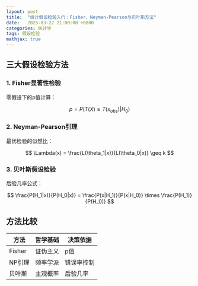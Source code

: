 ```yaml
---
layout: post
title:  "统计假设检验入门：Fisher、Neyman-Pearson与贝叶斯方法"
date:   2025-03-22 21:00:00 +0800
categories: 统计学
tags: 假设检验
mathjax: true
---
```


## 三大假设检验方法

### 1. Fisher显著性检验

零假设下的p值计算：

$$
p = P(T(X) \geq T(x_{obs}) | H_0)
$$

### 2. Neyman-Pearson引理

最优检验的似然比：

$$
\Lambda(x) = \frac{L(\theta_1|x)}{L(\theta_0|x)} \geq k
$$

### 3. 贝叶斯假设检验

后验几率公式：

$$
\frac{P(H_1|x)}{P(H_0|x)} = \frac{P(x|H_1)}{P(x|H_0)} \times \frac{P(H_1)}{P(H_0)}
$$

## 方法比较

| 方法        | 哲学基础       | 决策依据          |
|-----------|------------|---------------|
| Fisher    | 证伪主义      | p值            |
| NP引理     | 频率学派      | 错误率控制         |
| 贝叶斯      | 主观概率      | 后验几率          |
